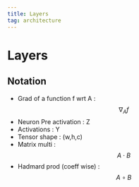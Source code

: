 ```yaml
---
title: Layers
tag: architecture
---
```


# Layers

## Notation
- Grad of a function f wrt A :  $$\nabla_Af$$
- Neuron Pre activation : Z
- Activations : Y
- Tensor shape : (w,h,c)
- Matrix multi : $$A\cdot B$$
- Hadmard prod (coeff wise) : $$A \circ B$$






































